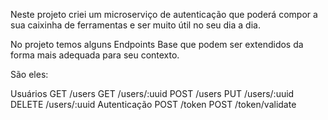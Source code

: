 Neste projeto criei um microserviço de autenticação que poderá compor a sua caixinha de ferramentas e ser muito útil no seu dia a dia.

No projeto temos alguns Endpoints Base que podem ser extendidos da forma mais adequada para seu contexto.

São eles:

Usuários
GET /users
GET /users/:uuid
POST /users
PUT /users/:uuid
DELETE /users/:uuid
Autenticação
POST /token
POST /token/validate
